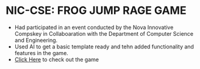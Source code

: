 # NIC-CSE: FROG JUMP RAGE GAME

 * Had participated in an event conducted by the Nova Innovative Compskey in Collaboaration with the Department of Computer Science and Engineering. </br>
 * Used AI to get a basic template ready and tehn added functionality and features in the game.</br>
 * <a href = "https://nic-frog.pages.dev">Click Here</a> to check out the game 
